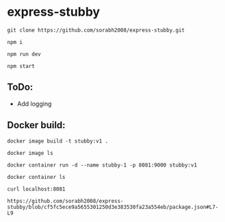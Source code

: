 # express-stubby


`git clone https://github.com/sorabh2008/express-stubby.git`

`npm i`

`npm run dev`

`npm start`

## ToDo:
- Add logging

## Docker build:

`docker image build -t stubby:v1 .`

`docker image ls`

`docker container run -d --name stubby-1 -p 8081:9000 stubby:v1`

`docker container ls`

`curl localhost:8081`

`
https://github.com/sorabh2008/express-stubby/blob/cf5fc5ece9a5655301250d3e383530fa23a554eb/package.json#L7-L9
`
